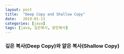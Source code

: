 ```yaml
---
layout: post
title:  "Deep Copy and Shallow Copy"
date:   2019-01-11
categories: [java]
tags: [java, 깊은복사, 얕은복사]
---
```


### 깊은 복사(Deep Copy)와 얕은 복사(Shallow Copy)
